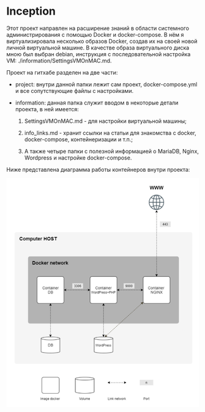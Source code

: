 # Inception

Этот проект направлен на расширение знаний в области системного администрирования с помощью Docker и docker-compose.
В нём я виртуализировала несколько образов Docker, создав их на своей новой личной виртуальной машине. В качестве образа виртуального диска мною был выбран debian, инструкция с последовательной настройка VM: ./information/SettingsVMOnMAC.md.

Проект на гитхабе разделен на две части:

  - project: внутри данной папки лежит сам проект, docker-compose.yml и все сопутствующие файлы с настройками.
  - information: данная папка служит вводом в некоторые детали проекта, в ней имеется:

    1. SettingsVMOnMAC.md - для настройки виртуальной машины;

    2. info_links.md - хранит ссылки на статьи для знакомства с docker, docker-compose, контейнеризации и т.п.;

    3. А также четыре папки с полезной информацией о MariaDB, Nginx, Wordpress и настройке docker-compose.

Ниже представлена диаграмма работы контейнеров внутри проекта:

<img width="683" alt="Diagram of the result" src="https://github.com/DaDvoy/Inception/blob/main/image/diagram.png">
